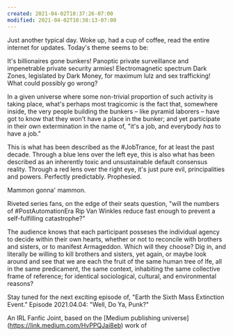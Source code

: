 ```yaml
---
created: 2021-04-02T10:37:26-07:00
modified: 2021-04-02T10:38:13-07:00
---
```


Just another typical day. Woke up, had a cup of coffee, read the entire internet for updates. Today's theme seems to be:

It's billionaires gone bunkers! Panoptic private surveillance and impenetrable private security armies! Electromagnetic spectrum Dark Zones, legislated by Dark Money, for maximum lulz and sex trafficking! What could possibly go wrong?

In a given universe where some non-trivial proportion of such activity is taking place, what's perhaps most tragicomic is the fact that, somewhere inside, the very people building the bunkers – like pyramid laborers – have got to know that they won't have a place in the bunker; and yet participate in their own extermination in the name of, "it's a job, and everybody *has* to have a job."

This is what has been described as the #JobTrance, for at least the past decade. Through a blue lens over the left eye, this is also what has been described as an inherently toxic and unsustainable default consensus reality. Through a red lens over the right eye, it's just pure evil, principalities and powers. Perfectly predictably. Prophesied.

Mammon gonna' mammon.

Riveted series fans, on the edge of their seats question, "will the numbers of #PostAutomationEra Rip Van Winkles reduce fast enough to prevent a self-fulfilling catastrophe?"

The audience knows that each participant posseses the individual agency to decide within their own hearts, whether or not to reconcile with brothers and sisters, or to manifest Armageddon. Which will they choose? Dig in, and literally be willing to kill brothers and sisters, yet again, or maybe look around and see that we are each the fruit of the same human tree of lfe, all in the same predicament, the same context, inhabiting the same collective frame of reference; for identical sociological, cultural, and environmental reasons?

Stay tuned for the next exciting episode of, "Earth the Sixth Mass Extinction Event." Episode 2021.04.04: "Well, Do Ya, Punk?"

An IRL Fanfic Joint, based on the [Medium publishing universe] (https://link.medium.com/HvPPQJai8eb) work of 